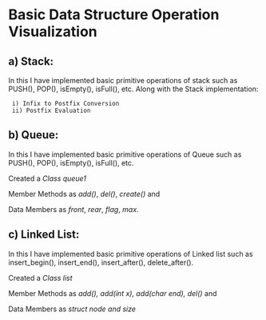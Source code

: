 # Basic Data Structure Operation Visualization
 
 ## a) Stack: 
 In this I have implemented basic primitive operations of stack such as PUSH(), POP(), isEmpty(), isFull(), etc. 
 Along with the Stack implementation:
            
     i) Infix to Postfix Conversion
     ii) Postfix Evaluation

## b) Queue:
In this I have implemented basic primitive operations of Queue such as PUSH(), POP(), isEmpty(), isFull(), etc. 

Created a *Class queue1*

Member Methods as *add()*, *del()*, *create()* and 

Data Members as *front*, *rear*, *flag*, *max*.

## c) Linked List:
In this I have implemented basic primitive operations of Linked list such as insert_begin(), insert_end(), insert_after(), delete_after().

Created a *Class list*

Member Methods as *add(), add(int x), add(char end), del()* and 

Data Members as *struct node and size*
